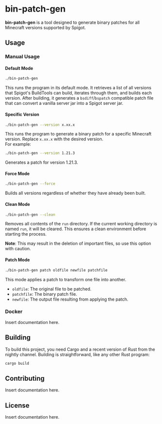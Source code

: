 # bin-patch-gen 

**bin-patch-gen** is a tool designed to generate binary patches for all Minecraft versions supported by Spigot.

## Usage

### Manual Usage

#### Default Mode
```bash
./bin-patch-gen
```
This runs the program in its default mode. It retrieves a list of all versions that Spigot's BuildTools can build, iterates through them, and builds each version. After building, it generates a `bsdiff`/`bspatch` compatible patch file that can convert a vanilla server jar into a Spigot server jar.

#### Specific Version
```bash
./bin-patch-gen --version x.xx.x
```
This runs the program to generate a binary patch for a specific Minecraft version. Replace `x.xx.x` with the desired version.  
For example:  
```bash
./bin-patch-gen --version 1.21.3
```
Generates a patch for version 1.21.3.

#### Force Mode
```bash
./bin-patch-gen --force
```
Builds all versions regardless of whether they have already been built.

#### Clean Mode
```bash
./bin-patch-gen --clean
```
Removes all contents of the `run` directory. If the current working directory is named `run`, it will be cleared. This ensures a clean environment before starting the process.

**Note**: This may result in the deletion of important files, so use this option with caution.

#### Patch Mode
```bash
./bin-patch-gen patch oldfile newfile patchfile
```
This mode applies a patch to transform one file into another.  
- `oldfile`: The original file to be patched.  
- `patchfile`: The binary patch file.  
- `newfile`: The output file resulting from applying the patch.  

### Docker
Insert documentation here.

## Building
To build this project, you need Cargo and a recent version of Rust from the nightly channel. Building is straightforward, like any other Rust program:
```bash
cargo build
```

## Contributing
Insert documentation here.

## License
Insert documentation here.
